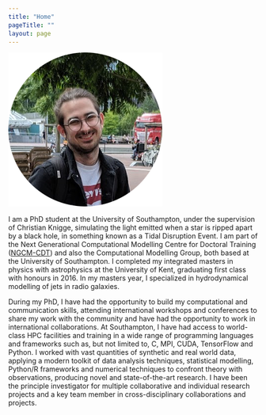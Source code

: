 ```yaml
---
title: "Home"
pageTitle: ""
layout: page
---
```


<img src="img/me.png" alt="it's me" style="max-width: 100%; height: auto;" />

I am a PhD student at the University of Southampton, under the supervision of
Christian Knigge, simulating the light emitted when a star is ripped apart by a
black hole, in something known as a Tidal Disruption Event. I am part of the
Next Generational Computational Modelling Centre for Doctoral Training
(<a href="https://www.ngcm.soton.ac.uk">NGCM-CDT</a>) and also the Computational
Modelling Group, both based at the University of Southampton. I completed my
integrated masters in physics with astrophysics at the University of Kent,
graduating first class with honours in 2016. In my masters year, I specialized
in hydrodynamical modelling of jets in radio galaxies.


During my PhD, I have had the opportunity to build my computational and
communication skills, attending international workshops and conferences to
share my work with the community and have had the opportunity to work in
international collaborations. At Southampton, I have had access to world-class
HPC facilities and training in a wide range of programming languages and
frameworks such as, but not limited to, C, MPI, CUDA, TensorFlow and Python. I
worked with vast quantities of synthetic and real world data, applying a modern
toolkit of data analysis techniques, statistical modelling, Python/R frameworks
and numerical techniques to confront theory with observations, producing novel
and state-of-the-art research. I have been the principle investigator for
multiple collaborative and individual research projects and a key team member
in cross-disciplinary collaborations and projects.